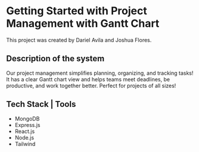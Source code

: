 # Getting Started with Project Management with Gantt Chart

This project was created by Dariel Avila and Joshua Flores.

## Description of the system

Our project management simplifies planning, organizing, and tracking tasks! It has a clear Gantt chart view and helps teams meet deadlines, be productive, and work together better. Perfect for projects of all sizes!

## Tech Stack | Tools

- MongoDB
- Express.js
- React.js
- Node.js
- Tailwind
